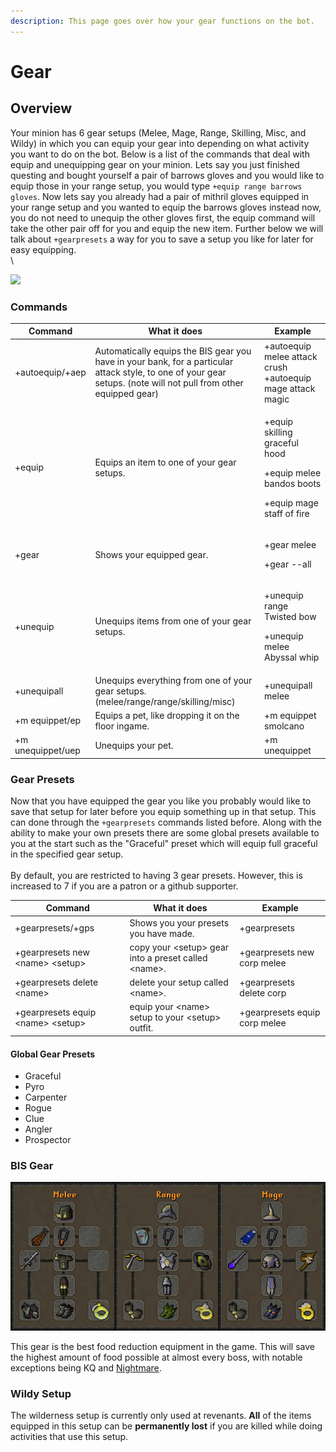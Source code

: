 ```yaml
---
description: This page goes over how your gear functions on the bot.
---
```


# Gear

## Overview

Your minion has 6 gear setups (Melee, Mage, Range, Skilling, Misc, and Wildy) in which you can equip your gear into depending on what activity you want to do on the bot. Below is a list of the commands that deal with equip and unequipping gear on your minion. Lets say you just finished questing and bought yourself a pair of barrows gloves and you would like to equip those in your range setup, you would type `+equip range barrows gloves`. Now lets say you already had a pair of mithril gloves equipped in your range setup and you wanted to equip the barrows gloves instead now, you do not need to unequip the other gloves first, the equip command will take the other pair off for you and equip the new item. Further below we will talk about `+gearpresets` a way for you to save a setup you like for later for easy equipping.\
\


![](../.gitbook/assets/osbot.png)

### Commands

| Command           | What it does                                                                                                                                                      | Example                                                                                                |
| ----------------- | ----------------------------------------------------------------------------------------------------------------------------------------------------------------- | ------------------------------------------------------------------------------------------------------ |
| +autoequip/+aep   | Automatically equips the BIS gear you have in your bank, for a particular attack style, to one of your gear setups. (note will not pull from other equipped gear) | +autoequip melee attack crush +autoequip mage attack magic                                             |
| +equip            | Equips an item to one of your gear setups.                                                                                                                        | <p>+equip skilling graceful hood </p><p>+equip melee bandos boots</p><p> +equip mage staff of fire</p> |
| +gear             | Shows your equipped gear.                                                                                                                                         | <p>+gear melee</p><p> +gear --all</p>                                                                  |
| +unequip          | Unequips items from one of your gear setups.                                                                                                                      | <p>+unequip range Twisted bow</p><p> +unequip melee Abyssal whip</p>                                   |
| +unequipall       | Unequips everything from one of your gear setups. (melee/range/range/skilling/misc)                                                                               | +unequipall melee                                                                                      |
| +m equippet/ep    | Equips a pet, like dropping it on the floor ingame.                                                                                                               | +m equippet smolcano                                                                                   |
| +m unequippet/uep | Unequips your pet.                                                                                                                                                | +m unequippet                                                                                          |

### Gear Presets

Now that you have equipped the gear you like you probably would like to save that setup for later before you equip something up in that setup. This can done through the `+gearpresets` commands listed before. Along with the ability to make your own presets there are some global presets available to you at the start such as the "Graceful" preset which will equip full graceful in the specified gear setup.\
\
By default, you are restricted to having 3 gear presets. However, this is increased to 7 if you are a patron or a github supporter.

| Command                              | What it does                                          | Example                       |
| ------------------------------------ | ----------------------------------------------------- | ----------------------------- |
| +gearpresets/+gps                    | Shows you your presets you have made.                 | +gearpresets                  |
| +gearpresets new  \<name> \<setup>   | copy your \<setup> gear into a preset called \<name>. | +gearpresets new corp melee   |
| +gearpresets delete  \<name>         | delete your setup called \<name>.                     | +gearpresets delete corp      |
| +gearpresets equip  \<name> \<setup> | equip your \<name> setup to your \<setup> outfit.     | +gearpresets equip corp melee |

#### Global Gear Presets

* Graceful
* Pyro
* Carpenter
* Rogue
* Clue
* Angler
* Prospector

### BIS Gear

![](../.gitbook/assets/slayerbis.png)

This gear is the best food reduction equipment in the game. This will save the highest amount of food possible at almost every boss, with notable exceptions being KQ and [Nightmare](https://wiki.oldschool.gg/bosses/nightmare-of-ashihama).

### Wildy Setup

The wilderness setup is currently only used at revenants. **All** of the items equipped in this setup can be **permanently lost** if you are killed while doing activities that use this setup.
